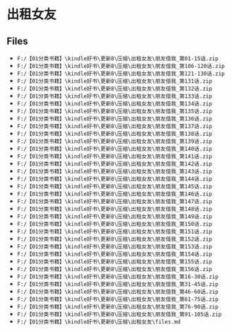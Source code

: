 # 出租女友

## Files

- `F:/【01分类书籍】\kindle好书\更新8\压缩\出租女友\朋友借我_第01-15话.zip`
- `F:/【01分类书籍】\kindle好书\更新8\压缩\出租女友\朋友借我_第106-120话.zip`
- `F:/【01分类书籍】\kindle好书\更新8\压缩\出租女友\朋友借我_第121-130话.zip`
- `F:/【01分类书籍】\kindle好书\更新8\压缩\出租女友\朋友借我_第131话.zip`
- `F:/【01分类书籍】\kindle好书\更新8\压缩\出租女友\朋友借我_第132话.zip`
- `F:/【01分类书籍】\kindle好书\更新8\压缩\出租女友\朋友借我_第133话.zip`
- `F:/【01分类书籍】\kindle好书\更新8\压缩\出租女友\朋友借我_第134话.zip`
- `F:/【01分类书籍】\kindle好书\更新8\压缩\出租女友\朋友借我_第135话.zip`
- `F:/【01分类书籍】\kindle好书\更新8\压缩\出租女友\朋友借我_第136话.zip`
- `F:/【01分类书籍】\kindle好书\更新8\压缩\出租女友\朋友借我_第137话.zip`
- `F:/【01分类书籍】\kindle好书\更新8\压缩\出租女友\朋友借我_第138话.zip`
- `F:/【01分类书籍】\kindle好书\更新8\压缩\出租女友\朋友借我_第139话.zip`
- `F:/【01分类书籍】\kindle好书\更新8\压缩\出租女友\朋友借我_第140话.zip`
- `F:/【01分类书籍】\kindle好书\更新8\压缩\出租女友\朋友借我_第141话.zip`
- `F:/【01分类书籍】\kindle好书\更新8\压缩\出租女友\朋友借我_第142话.zip`
- `F:/【01分类书籍】\kindle好书\更新8\压缩\出租女友\朋友借我_第143话.zip`
- `F:/【01分类书籍】\kindle好书\更新8\压缩\出租女友\朋友借我_第144话.zip`
- `F:/【01分类书籍】\kindle好书\更新8\压缩\出租女友\朋友借我_第145话.zip`
- `F:/【01分类书籍】\kindle好书\更新8\压缩\出租女友\朋友借我_第146话.zip`
- `F:/【01分类书籍】\kindle好书\更新8\压缩\出租女友\朋友借我_第147话.zip`
- `F:/【01分类书籍】\kindle好书\更新8\压缩\出租女友\朋友借我_第148话.zip`
- `F:/【01分类书籍】\kindle好书\更新8\压缩\出租女友\朋友借我_第149话.zip`
- `F:/【01分类书籍】\kindle好书\更新8\压缩\出租女友\朋友借我_第150话.zip`
- `F:/【01分类书籍】\kindle好书\更新8\压缩\出租女友\朋友借我_第151话.zip`
- `F:/【01分类书籍】\kindle好书\更新8\压缩\出租女友\朋友借我_第152话.zip`
- `F:/【01分类书籍】\kindle好书\更新8\压缩\出租女友\朋友借我_第153话.zip`
- `F:/【01分类书籍】\kindle好书\更新8\压缩\出租女友\朋友借我_第154话.zip`
- `F:/【01分类书籍】\kindle好书\更新8\压缩\出租女友\朋友借我_第155话.zip`
- `F:/【01分类书籍】\kindle好书\更新8\压缩\出租女友\朋友借我_第156话.zip`
- `F:/【01分类书籍】\kindle好书\更新8\压缩\出租女友\朋友借我_第16-30话.zip`
- `F:/【01分类书籍】\kindle好书\更新8\压缩\出租女友\朋友借我_第31-45话.zip`
- `F:/【01分类书籍】\kindle好书\更新8\压缩\出租女友\朋友借我_第46-60话.zip`
- `F:/【01分类书籍】\kindle好书\更新8\压缩\出租女友\朋友借我_第61-75话.zip`
- `F:/【01分类书籍】\kindle好书\更新8\压缩\出租女友\朋友借我_第76-90话.zip`
- `F:/【01分类书籍】\kindle好书\更新8\压缩\出租女友\朋友借我_第91-105话.zip`
- `F:/【01分类书籍】\kindle好书\更新8\压缩\出租女友\files.md`
